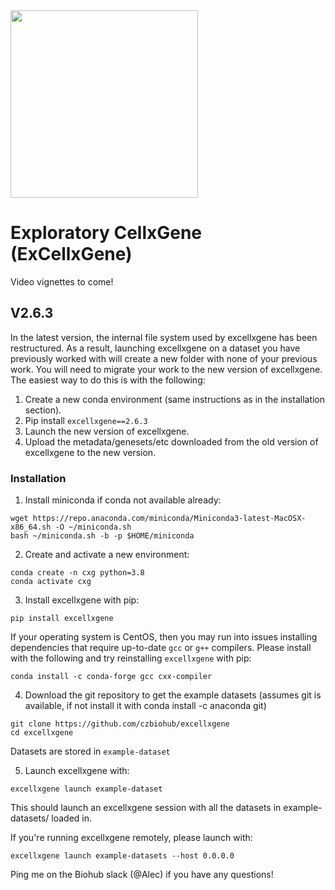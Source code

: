 <img src="./cellxgene-logo.png" width="300">

# Exploratory CellxGene (ExCellxGene)

Video vignettes to come!

## V2.6.3
In the latest version, the internal file system used by excellxgene has been restructured. As a result, launching excellxgene on a dataset you have previously worked with will create a new folder with none of your previous work. You will need to migrate your work to the new version of excellxgene. The easiest way to do this is with the following:

1. Create a new conda environment (same instructions as in the installation section).
2. Pip install `excellxgene==2.6.3`
3. Launch the new version of excellxgene.
4. Upload the metadata/genesets/etc downloaded from the old version of excellxgene to the new version.

### Installation

1. Install miniconda if conda not available already:

```
wget https://repo.anaconda.com/miniconda/Miniconda3-latest-MacOSX-x86_64.sh -O ~/miniconda.sh
bash ~/miniconda.sh -b -p $HOME/miniconda
```

2. Create and activate a new environment:

```
conda create -n cxg python=3.8
conda activate cxg
```

3. Install excellxgene with pip:
```
pip install excellxgene
```

If your operating system is CentOS, then you may run into issues installing dependencies that require up-to-date `gcc` or `g++` compilers. Please install with the following and try reinstalling `excellxgene` with pip:
```
conda install -c conda-forge gcc cxx-compiler
```

4. Download the git repository to get the example datasets (assumes git is available, if not install it with conda install -c anaconda git)
```
git clone https://github.com/czbiohub/excellxgene
cd excellxgene
```
Datasets are stored in `example-dataset`

5. Launch excellxgene with:
```
excellxgene launch example-dataset
```


This should launch an excellxgene session with all the datasets in example-datasets/ loaded in.

If you're running excellxgene remotely, please launch with:
```
excellxgene launch example-datasets --host 0.0.0.0
```

Ping me on the Biohub slack (@Alec) if you have any questions!
